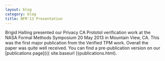 ```yaml
---
layout: blog
category: blog
title: NFM'13 Presentation
---
```


Brigid Halling presented our Privacy CA Prototol verification work at
the NASA Formal Methods Symposium 20 May 2013 in Mountain View, CA.
This was the first major publication from the Verified TPM
work. Overall the paper was quite well received.  You can find a
pre-publication version on our
[publications page]({{ site.baseurl }}publications.html).
